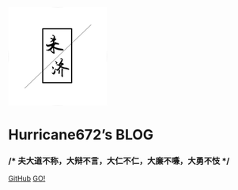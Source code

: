 ![logo](./attaches/logo.png)

# Hurricane672’s BLOG

### /* 夫大道不称，大辩不言，大仁不仁，大廉不嗛，大勇不忮 */

[GitHub](https://github.com/Hurricane672)
[GO!](#首页)

